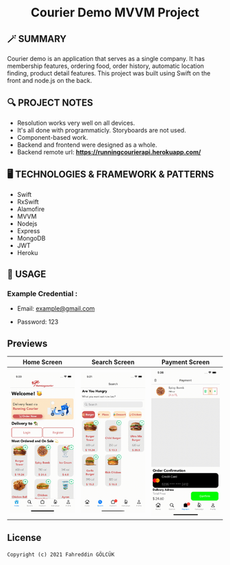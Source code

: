 <h1 align="center">
  Courier Demo MVVM Project
</h1>

## 🪄 SUMMARY
Courier demo is an application that serves as a single company. It has membership features, ordering food, order history, automatic location finding, product detail features. This project was built using Swift on the front and node.js on the back.

## 🔍 PROJECT NOTES

- Resolution works very well on all devices.
- It's all done with programmaticly. Storyboards are not used.
- Component-based work.
- Backend and frontend were designed as a whole.
- Backend remote url: **https://runningcourierapi.herokuapp.com/**

## 🖥 TECHNOLOGIES & FRAMEWORK & PATTERNS

- Swift
- RxSwift
- Alamofire
- MVVM
- Nodejs
- Express
- MongoDB
- JWT
- Heroku

## 🔋 USAGE

### Example Credential :

- Email: example@gmail.com

- Password: 123

## Previews 

| Home Screen | Search Screen | Payment Screen |   
| --- | --- | --- | 
| ![Preview](gifs/1.gif) | ![Preview](gifs/2.gif) | ![Preview](gifs/3.gif) | 

## License
```
Copyright (c) 2021 Fahreddin GÖLCÜK
```
